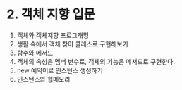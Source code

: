 #  2. 객체 지향 입문


1. 객체와 객체지향 프로그래밍
2. 생활 속에서 객체 찾아 클래스로 구현해보기
3. 함수와 메서드
4. 객체의 속성은 멤버 변수로, 객체의 기능은 메서드로 구현한다.
5. new 예약어로 인스턴스 생성하기
6. 인스턴스와 힙메모리
